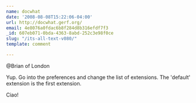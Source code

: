 ```yaml
---
name: docwhat
date: '2008-08-08T15:22:06-04:00'
url: http://docwhat.gerf.org/
email: 4e8076a0fdac6b8f284d8b316efdf7f3
_id: 607eb071-0bda-4363-8abd-252c3e98f0ce
slug: "/its-all-text-v080/"
template: comment

---
```


@Brian of London

Yup.  Go into the preferences and change the list of extensions.  The 'default' extension is the first extension.

Ciao!
